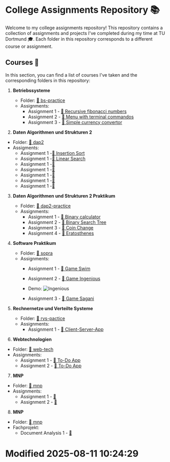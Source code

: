 # College Assignments Repository 📚

Welcome to my college assignments repository! This repository contains a collection of assignments and projects I've completed during my time at TU Dortmund 🎓. Each folder in this repository corresponds to a different course or assignment.


## Courses 📖

In this section, you can find a list of courses I've taken and the corresponding folders in this repository:

1. **Betriebssysteme**
   - Folder: [📁 bs-practice](/bs-practice/)
   - Assignments:
     - Assignment 1 - [📄 Recursive fibonacci numbers](/bs-practice/1_ex/)
     - Assignment 2 - [📄 Menu with terminal commandos](/bs-practice/2_ex/)
     - Assignment 3 - [📄 Simple currency convertor](/bs-practice/currency-convertor/)

2. **Daten Algorithmen und Strukturen 2**
  - Folder: [📁 dap2](/dap2/)
  - Assigments:
    - Assignment 1 -[📄 Insertion Sort](/dap2/InsertionSort/)
    - Assignment 1 -[📄 Linear Search](/dap2/LinearSearch/)
    - Assignment 1 -[📄 ]()
    - Assignment 1 -[📄 ]()
    - Assignment 1 -[📄 ]()
    - Assignment 1 -[📄 ]()
    - Assignment 1 -[📄 ]()

3. **Daten Algorithmen und Strukturen 2 Praktikum**
   - Folder: [📁 dap2-practice](/dap2-practice/)
   - Assignments:
     - Assignment 1 - [📄 Binary calculator](/dap2-practice/binary-calculator/)
     - Assignment 2 - [📄 Binary Search Tree](/dap2-practice/binary-tree/)
     - Assignment 3 - [📄 Coin Change](/dap2-practice/coin-change/)
     - Assignment 4 - [📄 Eratosthenes](/dap2-practice/eratosthenes/)

4. **Software Praktikum**
   - Folder: [📁 sopra](/sopra/)
   - Assignments:
     - Assignment 1 - [📄 Game Swim](/sopra/swim/)
     - Assignment 2 - [📄 Game Ingenious](/sopra/ingenious/)
     -    Demo: ![Ingenious](https://github.com/user-attachments/assets/80464667-5923-43a3-9aed-788ea53e74d5)

     - Assignment 3 - [📄 Game Sagani](/sopra/sagani/)

5. **Rechnernetze und Verteilte Systeme**
   - Folder: [📁 rvs-pactice](/rvs-pactice/)
   - Assignments:
     - Assignment 1 - [📄 Client-Server-App](/rvs-practice/client-server-app/)

6. **Webtechnologien**
  - Folder: [📁 web-tech](/web-tech/)
  - Assignments:
    - Assignment 1 - [📄 To-Do App](/web-tech/ng-todo-app/)
    - Assignment 2 - [📄 To-Do App](/web-tech/ng-todo-app-v2/)

7. **MNP**
  - Folder: [📁 mnp](/mnp/)
  - Assignments:
    - Assignment 1 - [📄 ](/mnp/)
    - Assignment 2 - [📄 ](/mnp/)

8. **MNP**
  - Folder: [📁 mnp](/fachprojekt/)
  - Fachprojekt:
    - Document Analysis 1 - [📄 ](/fachprojekt/document-analysis/)

# Modified 2025-08-11 10:24:29